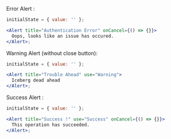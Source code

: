 Error Alert :

```jsx
initialState = { value: '' };

<Alert title="Authentication Error" onCancel={() => {}}>
  Oops, looks like an issue has occured.
</Alert>;
```

Warning Alert (without close button):

```jsx
initialState = { value: '' };

<Alert title="Trouble Ahead" use="Warning">
  Iceberg dead ahead
</Alert>;
```

Success Alert :

```jsx
initialState = { value: '' };

<Alert title="Success !" use="Success" onCancel={() => {}}>
  This operation has succeeded.
</Alert>;
```
